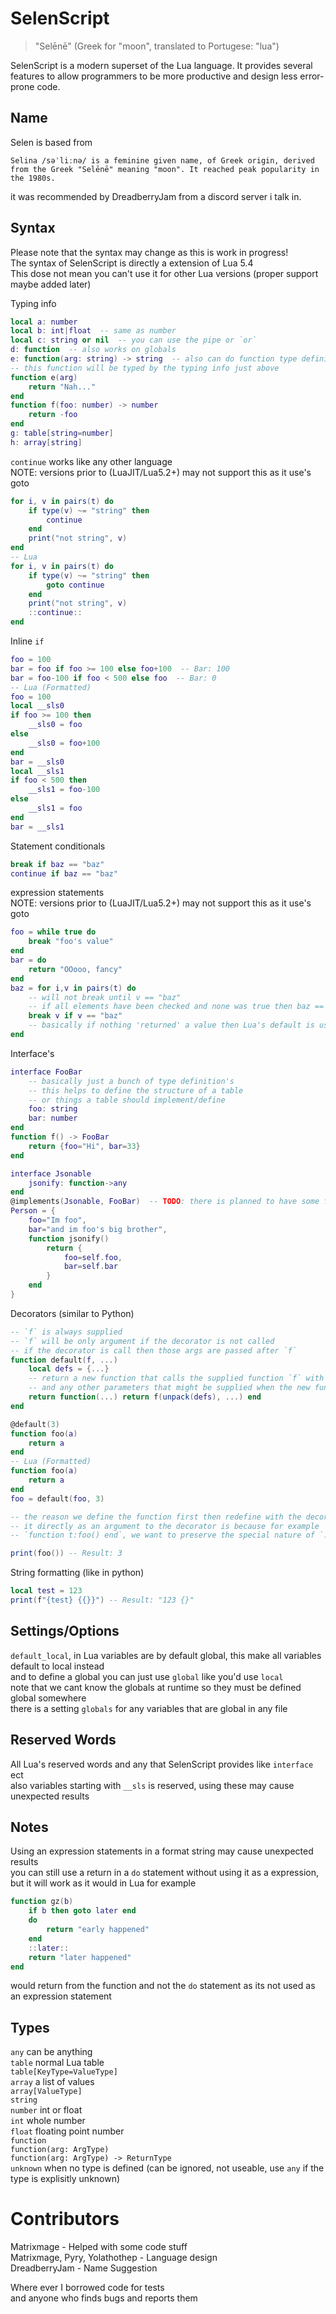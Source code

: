 # SelenScript
> "Selēnē" (Greek for "moon", translated to Portugese: "lua")

SelenScript is a modern superset of the Lua language. It provides several features to allow programmers to be more productive and design less error-prone code.

## Name
Selen is based from  
```
Selina /səˈliːnə/ is a feminine given name, of Greek origin, derived from the Greek "Selēnē" meaning "moon". It reached peak popularity in the 1980s.
``` 
it was recommended by DreadberryJam from a discord server i talk in.

## Syntax
Please note that the syntax may change as this is work in progress!  
The syntax of SelenScript is directly a extension of Lua 5.4  
This dose not mean you can't use it for other Lua versions (proper support maybe added later)  

Typing info 
```Lua
local a: number
local b: int|float  -- same as number
local c: string or nil  -- you can use the pipe or `or`
d: function  -- also works on globals
e: function(arg: string) -> string  -- also can do function type definitions
-- this function will be typed by the typing info just above
function e(arg)
	return "Nah..."
end
function f(foo: number) -> number
	return -foo
end
g: table[string=number]
h: array[string]
```

`continue` works like any other language  
NOTE: versions prior to (LuaJIT/Lua5.2+) may not support this as it use's goto  
```Lua
for i, v in pairs(t) do
	if type(v) ~= "string" then
		continue
	end
	print("not string", v)
end
-- Lua
for i, v in pairs(t) do
	if type(v) ~= "string" then
		goto continue
	end
	print("not string", v)
	::continue::
end
```

Inline `if`  
```Lua
foo = 100
bar = foo if foo >= 100 else foo+100  -- Bar: 100
bar = foo-100 if foo < 500 else foo  -- Bar: 0
-- Lua (Formatted)
foo = 100
local __sls0
if foo >= 100 then
	__sls0 = foo
else
	__sls0 = foo+100
end
bar = __sls0
local __sls1
if foo < 500 then
	__sls1 = foo-100
else
	__sls1 = foo
end
bar = __sls1
```

Statement conditionals  
```Lua
break if baz == "baz"
continue if baz == "baz"
```

expression statements  
NOTE: versions prior to (LuaJIT/Lua5.2+) may not support this as it use's goto  
```Lua
foo = while true do
	break "foo's value"
end
bar = do
	return "OOooo, fancy"
end
baz = for i,v in pairs(t) do
	-- will not break until v == "baz"
	-- if all elements have been checked and none was true then baz == nil
	break v if v == "baz"
	-- basically if nothing 'returned' a value then Lua's default is used `nil`
end
```

Interface's  
```Lua
interface FooBar
	-- basically just a bunch of type definition's
	-- this helps to define the structure of a table
	-- or things a table should implement/define
	foo: string
	bar: number
end
function f() -> FooBar
	return {foo="Hi", bar=33}
end

interface Jsonable
	jsonify: function->any
end
@implements(Jsonable, FooBar)  -- TODO: there is planned to have some fancy syntax stuff later but for now its decorator
Person = {
	foo="Im foo",
	bar="and im foo's big brother",
	function jsonify()
		return {
			foo=self.foo,
			bar=self.bar
		}
	end
}
```

Decorators (similar to Python)  
```Lua
-- `f` is always supplied
-- `f` will be only argument if the decorator is not called
-- if the decorator is call then those args are passed after `f`
function default(f, ...)
	local defs = {...}
	-- return a new function that calls the supplied function `f` with the default parameters `defs`
	-- and any other parameters that might be supplied when the new function is called
	return function(...) return f(unpack(defs), ...) end
end

@default(3)
function foo(a)
	return a
end
-- Lua (Formatted)
function foo(a)
	return a
end
foo = default(foo, 3)

-- the reason we define the function first then redefine with the decorator it instead of just using
-- it directly as an argument to the decorator is because for example
-- `function t:foo() end`, we want to preserve the special nature of `:`

print(foo()) -- Result: 3
```

String formatting (like in python)  
```Lua
local test = 123
print(f"{test} {{}}") -- Result: "123 {}"
```


## Settings/Options
`default_local`, in Lua variables are by default global, this make all variables default to local instead  
and to define a global you can just use `global` like you'd use `local`  
note that we cant know the globals at runtime so they must be defined global somewhere  
there is a setting `globals` for any variables that are global in any file  

## Reserved Words
All Lua's reserved words and any that SelenScript provides like `interface` ect  
also variables starting with `__sls` is reserved, using these may cause unexpected results  

## Notes
Using an expression statements in a format string may cause unexpected results  
you can still use a return in a `do` statement without using it as a expression, but it will work as it would in Lua for example  
```Lua
function gz(b)
	if b then goto later end
	do
		return "early happened"
	end
	::later::
	return "later happened"
end
```
would return from the function and not the `do` statement as its not used as an expression statement  

## Types
`any` can be anything  
`table` normal Lua table  
`table[KeyType=ValueType]`  
`array` a list of values  
`array[ValueType]`  
`string`  
`number` int or float  
`int` whole number  
`float` floating point number  
`function`  
`function(arg: ArgType)`  
`function(arg: ArgType) -> ReturnType`  
`unknown` when no type is defined (can be ignored, not useable, use `any` if the type is explisitly unknown)  


# Contributors
Matrixmage - Helped with some code stuff  
Matrixmage, Pyry, Yolathothep - Language design  
DreadberryJam - Name Suggestion

Where ever I borrowed code for tests  
and anyone who finds bugs and reports them  
